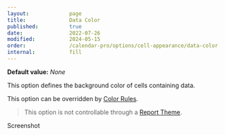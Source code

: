 ```yaml
---
layout:             page
title:              Data Color
published:          true
date:               2022-07-26
modified:           2024-05-15
order:              /calendar-pro/options/cell-appearance/data-color
internal:           fill
---
```

**Default value:** *None*

This option defines the background color of cells containing data. 

This option can be overridden by [Color Rules](../../features/color-rules.md).

> This option is not controllable through a [Report Theme](../../features/themes.md).

<todo>Screenshot</todo>
